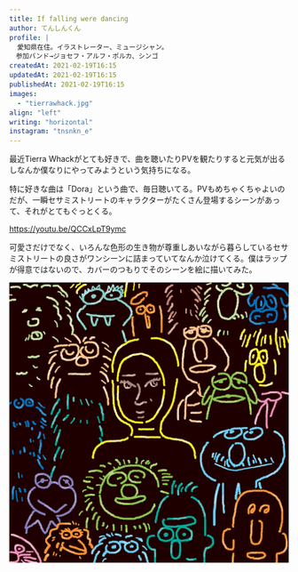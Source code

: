 ```yaml
---
title: If falling were dancing
author: てんしんくん
profile: |
  愛知県在住。イラストレーター、ミュージシャン。
　参加バンド→ジョセフ・アルフ・ポルカ、シンゴ
createdAt: 2021-02-19T16:15
updatedAt: 2021-02-19T16:15
publishedAt: 2021-02-19T16:15
images:
  - "tierrawhack.jpg"
align: "left"
writing: "horizontal"
instagram: "tnsnkn_e"
---
```


最近Tierra Whackがとても好きで、曲を聴いたりPVを観たりすると元気が出るしなんか僕なりにやってみようという気持ちになる。

特に好きな曲は「Dora」という曲で、毎日聴いてる。PVもめちゃくちゃよいのだが、一瞬セサミストリートのキャラクターがたくさん登場するシーンがあって、それがとてもぐっとくる。

https://youtu.be/QCCxLpT9ymc

可愛さだけでなく、いろんな色形の生き物が尊重しあいながら暮らしているセサミストリートの良さがワンシーンに詰まっていてなんか泣けてくる。僕はラップが得意ではないので、カバーのつもりでそのシーンを絵に描いてみた。

![Tierra Whack](tierrawhack.jpg)
